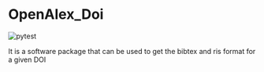 # OpenAlex_Doi
![pytest](https://github.com/JavalVyas2000/OpenAlex_Doi/workflows/pytest.yml/badge.svg)

It is a software package that can be used to get the bibtex and ris format for a given DOI 
